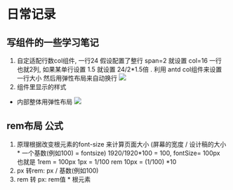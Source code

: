 # 日常记录

## 写组件的一些学习笔记
1. 自定适配行数col组件, 一行24  假设配置了整行 span=2 就设置 col=16 一行也就2列,  如果某单行设置 1.5 就设置  24/2*1.5倍 . 利用 antd col组件来设置 一行大小 然后用弹性布局来自动换行
   <img src="/Learn-notes/dailyRecord/1.png" />
2. 组件里显示的样式
- 内部整体用弹性布局 
    <img src="/Learn-notes/dailyRecord/2.png" />

## rem布局 公式
1. 原理根据改变根元素的font-size 来计算页面大小  (屏幕的宽度 / 设计稿的大小 * 一个基数(例如100) = fontsize) 1920/1920*100 = 100,  fontSize= 100px 也就是 1rem = 100px   1px = 1/100 rem  10px = (1/100) *10
2. px 转rem: px / 基数(例如100)  
3. rem 转 px:  rem值 * 根元素   